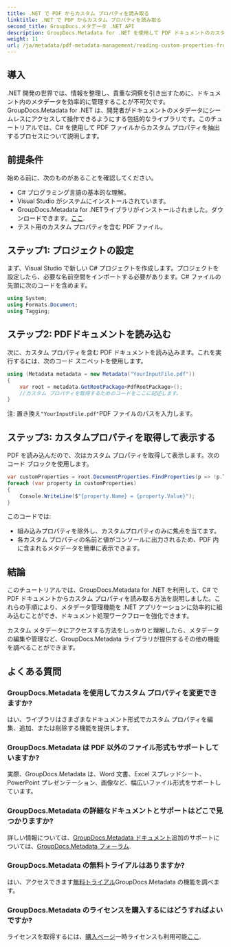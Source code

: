 ```yaml
---
title: .NET で PDF からカスタム プロパティを読み取る
linktitle: .NET で PDF からカスタム プロパティを読み取る
second_title: GroupDocs.メタデータ .NET API
description: GroupDocs.Metadata for .NET を使用して PDF ドキュメントのカスタム プロパティに効率的にアクセスし、管理する方法を学びます。この包括的なチュートリアルでは、ステップ バイ ステップのガイドを提供します。
weight: 11
url: /ja/metadata/pdf-metadata-management/reading-custom-properties-from-pdf/
---
```

## 導入

.NET 開発の世界では、情報を整理し、貴重な洞察を引き出すために、ドキュメント内のメタデータを効率的に管理することが不可欠です。GroupDocs.Metadata for .NET は、開発者がドキュメントのメタデータにシームレスにアクセスして操作できるようにする包括的なライブラリです。このチュートリアルでは、C# を使用して PDF ファイルからカスタム プロパティを抽出するプロセスについて説明します。 

## 前提条件

始める前に、次のものがあることを確認してください。

- C# プログラミング言語の基本的な理解。
- Visual Studio がシステムにインストールされています。
-  GroupDocs.Metadata for .NETライブラリがインストールされました。ダウンロードできます。[ここ](https://releases.groupdocs.com/metadata/net/).
- テスト用のカスタム プロパティを含む PDF ファイル。

## ステップ1: プロジェクトの設定

まず、Visual Studio で新しい C# プロジェクトを作成します。プロジェクトを設定したら、必要な名前空間をインポートする必要があります。C# ファイルの先頭に次のコードを含めます。

```csharp
using System;
using Formats.Document;
using Tagging;
```

## ステップ2: PDFドキュメントを読み込む

次に、カスタム プロパティを含む PDF ドキュメントを読み込みます。これを実行するには、次のコード スニペットを使用します。

```csharp
using (Metadata metadata = new Metadata("YourInputFile.pdf"))
{
    var root = metadata.GetRootPackage<PdfRootPackage>();
    //カスタム プロパティを取得するためのコードをここに記述します。
}
```

注: 置き換え`"YourInputFile.pdf"`PDF ファイルのパスを入力します。

## ステップ3: カスタムプロパティを取得して表示する

PDF を読み込んだので、次はカスタム プロパティを取得して表示します。次のコード ブロックを使用します。

```csharp
var customProperties = root.DocumentProperties.FindProperties(p => !p.Tags.Contains(Tags.Document.BuiltIn));
foreach (var property in customProperties)
{
    Console.WriteLine($"{property.Name} = {property.Value}");
}
```

このコードでは:
- 組み込みプロパティを除外し、カスタムプロパティのみに焦点を当てます。
- 各カスタム プロパティの名前と値がコンソールに出力されるため、PDF 内に含まれるメタデータを簡単に表示できます。

## 結論

このチュートリアルでは、GroupDocs.Metadata for .NET を利用して、C# で PDF ドキュメントからカスタム プロパティを読み取る方法を説明しました。これらの手順により、メタデータ管理機能を .NET アプリケーションに効率的に組み込むことができ、ドキュメント処理ワークフローを強化できます。 

カスタム メタデータにアクセスする方法をしっかりと理解したら、メタデータの編集や管理など、GroupDocs.Metadata ライブラリが提供するその他の機能を調べることができます。

## よくある質問

### GroupDocs.Metadata を使用してカスタム プロパティを変更できますか?
はい、ライブラリはさまざまなドキュメント形式でカスタム プロパティを編集、追加、または削除する機能を提供します。

### GroupDocs.Metadata は PDF 以外のファイル形式もサポートしていますか?
実際、GroupDocs.Metadata は、Word 文書、Excel スプレッドシート、PowerPoint プレゼンテーション、画像など、幅広いファイル形式をサポートしています。

### GroupDocs.Metadata の詳細なドキュメントとサポートはどこで見つかりますか?
詳しい情報については、[GroupDocs.Metadata ドキュメント](https://reference.groupdocs.com/metadata/net/)追加のサポートについては、[GroupDocs.Metadata フォーラム](https://forum.groupdocs.com/c/metadata/14).

### GroupDocs.Metadata の無料トライアルはありますか?
はい、アクセスできます[無料トライアル](https://releases.groupdocs.com/)GroupDocs.Metadata の機能を調べます。

### GroupDocs.Metadata のライセンスを購入するにはどうすればよいですか?
ライセンスを取得するには、[購入ページ](https://purchase.groupdocs.com/buy)一時ライセンスも利用可能[ここ](https://purchase.groupdocs.com/temporary-license/).